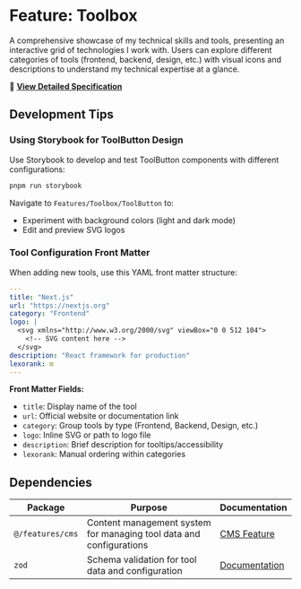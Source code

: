 # Feature: Toolbox

A comprehensive showcase of my technical skills and tools, presenting an interactive grid of technologies I work with. Users can explore different categories of tools (frontend, backend, design, etc.) with visual icons and descriptions to understand my technical expertise at a glance.

📖 **[View Detailed Specification](./__docs__/SPEC.md)**

## Development Tips

### Using Storybook for ToolButton Design
Use Storybook to develop and test ToolButton components with different configurations:

```bash
pnpm run storybook
```

Navigate to `Features/Toolbox/ToolButton` to:
- Experiment with background colors (light and dark mode)
- Edit and preview SVG logos

### Tool Configuration Front Matter
When adding new tools, use this YAML front matter structure:

```yaml
---
title: "Next.js"
url: "https://nextjs.org"
category: "Frontend"
logo: |
  <svg xmlns="http://www.w3.org/2000/svg" viewBox="0 0 512 104">
    <!-- SVG content here -->
  </svg>
description: "React framework for production"
lexorank: m
---
```

**Front Matter Fields:**
- `title`: Display name of the tool
- `url`: Official website or documentation link
- `category`: Group tools by type (Frontend, Backend, Design, etc.)
- `logo`: Inline SVG or path to logo file
- `description`: Brief description for tooltips/accessibility
- `lexorank`: Manual ordering within categories

## Dependencies

| Package | Purpose | Documentation |
|---------|---------|---------------|
| `@/features/cms` | Content management system for managing tool data and configurations | [CMS Feature](../cms/README.md) |
| `zod` | Schema validation for tool data and configuration | [Documentation](https://zod.dev) |
